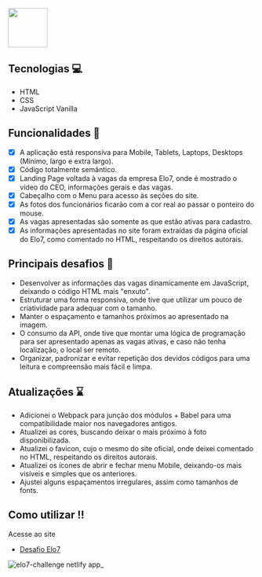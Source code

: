 <img src="https://images.elo7.com.br/assets/v3/desktop/svg/logo-elo7.svg" height="80px"/>

## Tecnologias :computer:

- HTML
- CSS
- JavaScript Vanilla

## Funcionalidades 🚀

- [x] A aplicação está responsíva para Mobile, Tablets, Laptops, Desktops (Mínimo, largo e extra largo).
- [x] Código totalmente semântico.
- [x] Landing Page voltada à vagas da empresa Elo7, onde é mostrado o vídeo do CEO, informações gerais e das vagas.
- [x] Cabeçalho com o Menu para acesso às seções do site.
- [x] As fotos dos funcionários ficarão com a cor real ao passar o ponteiro do mouse.
- [x] As vagas apresentadas são somente as que estão ativas para cadastro.
- [x] As informações apresentadas no site foram extraídas da página oficial do Elo7, como comentado no HTML, respeitando os direitos autorais.

## Principais desafios :grimacing:

- Desenvolver as informações das vagas dinamicamente em JavaScript, deixando o código HTML mais "enxuto".
- Estruturar uma forma responsiva, onde tive que utilizar um pouco de criatividade para adequar com o tamanho.
- Manter o espaçamento e tamanhos próximos ao apresentado na imagem.
- O consumo da API, onde tive que montar uma lógica de programação para ser apresentado apenas as vagas ativas, e caso não tenha localização, o local ser remoto.
- Organizar, padronizar e evitar repetição dos devidos códigos para uma leitura e compreensão mais fácil e limpa.

## Atualizações :hourglass:

- Adicionei o Webpack para junção dos módulos + Babel para uma compatibilidade maior nos navegadores antigos.
- Atualizei as cores, buscando deixar o mais próximo à foto disponibilizada.
- Atualizei o favicon, cujo o mesmo do site oficial, onde deixei comentado no HTML, respeitando os direitos autorais.
- Atualizei os ícones de abrir e fechar menu Mobile, deixando-os mais visíveis e simples que os anteriores.
- Ajustei alguns espaçamentos irregulares, assim como tamanhos de fonts.

## Como utilizar :bangbang:

Acesse ao site

- <a href="https://elo7-challenge.netlify.app/" target="_blank">Desafio Elo7</a>

![elo7-challenge netlify app_](https://user-images.githubusercontent.com/86861379/159132495-4d8073fb-a09d-4240-9444-7563a11e6876.png)
